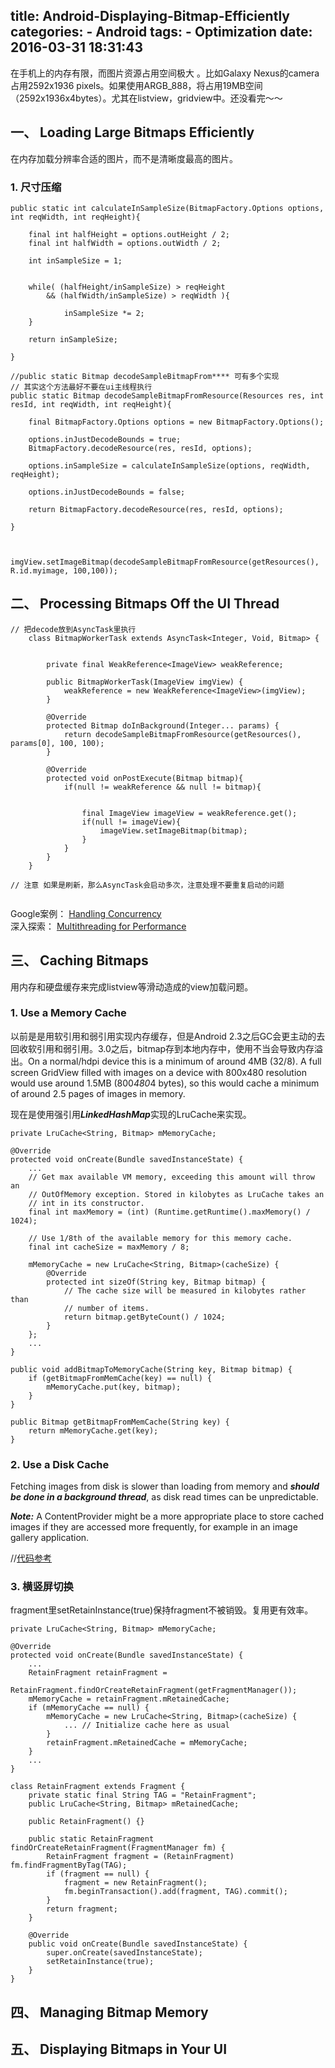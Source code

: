 title: Android-Displaying-Bitmap-Efficiently
categories:
	- Android
tags:
	- Optimization
date: 2016-03-31 18:31:43
---
在手机上的内存有限，而图片资源占用空间极大 。比如Galaxy Nexus的camera占用2592x1936 pixels。如果使用ARGB_888，将占用19MB空间（2592x1936x4bytes）。尤其在listview，gridview中。还没看完～～

## 一、 Loading Large Bitmaps Efficiently

在内存加载分辨率合适的图片，而不是清晰度最高的图片。

### 1. 尺寸压缩

```
public static int calculateInSampleSize(BitmapFactory.Options options, int reqWidth, int reqHeight){
	
	final int halfHeight = options.outHeight / 2;
	final int halfWidth = options.outWidth / 2;
	
	int inSampleSize = 1;
	
		
	while( (halfHeight/inSampleSize) > reqHeight  
		&& (halfWidth/inSampleSize) > reqWidth ){
		
			inSampleSize *= 2;
	}

	return inSampleSize;

}

//public static Bitmap decodeSampleBitmapFrom**** 可有多个实现
// 其实这个方法最好不要在ui主线程执行
public static Bitmap decodeSampleBitmapFromResource(Resources res, int resId, int reqWidth, int reqHeight){

	final BitmapFactory.Options options = new BitmapFactory.Options();
	
	options.inJustDecodeBounds = true;
	BitmapFactory.decodeResource(res, resId, options);
	
	options.inSampleSize = calculateInSampleSize(options, reqWidth, reqHeight);
	
	options.inJustDecodeBounds = false;
	
	return BitmapFactory.decodeResource(res, resId, options);

}



imgView.setImageBitmap(decodeSampleBitmapFromResource(getResources(), R.id.myimage, 100,100));

```


## 二、 Processing Bitmaps Off the UI Thread

```
// 把decode放到AsyncTask里执行
    class BitmapWorkerTask extends AsyncTask<Integer, Void, Bitmap> {


        private final WeakReference<ImageView> weakReference;

        public BitmapWorkerTask(ImageView imgView) {
            weakReference = new WeakReference<ImageView>(imgView);
        }

        @Override
        protected Bitmap doInBackground(Integer... params) {
            return decodeSampleBitmapFromResource(getResources(), params[0], 100, 100);
        }

        @Override
        protected void onPostExecute(Bitmap bitmap){
            if(null != weakReference && null != bitmap){


                final ImageView imageView = weakReference.get();
                if(null != imageView){
                    imageView.setImageBitmap(bitmap);
                }
            }
        }
    }

// 注意 如果是刷新，那么AsyncTask会启动多次，注意处理不要重复启动的问题


```
Google案例：
[Handling Concurrency](http://developer.android.com/training/displaying-bitmaps/process-bitmap.html#concurrency)    
深入探索：
[Multithreading for Performance](http://android-developers.blogspot.com/2010/07/multithreading-for-performance.html)


## 三、 Caching Bitmaps

用内存和硬盘缓存来完成listview等滑动造成的view加载问题。

### 1. Use a Memory Cache

以前是是用软引用和弱引用实现内存缓存，但是Android 2.3之后GC会更主动的去回收软引用和弱引用。3.0之后，bitmap存到本地内存中，使用不当会导致内存溢出。On a normal/hdpi device this is a minimum of around 4MB (32/8). A full screen GridView filled with images on a device with 800x480 resolution would use around 1.5MB (800*480*4 bytes), so this would cache a minimum of around 2.5 pages of images in memory.

现在是使用强引用***LinkedHashMap***实现的LruCache来实现。

```
private LruCache<String, Bitmap> mMemoryCache;

@Override
protected void onCreate(Bundle savedInstanceState) {
    ...
    // Get max available VM memory, exceeding this amount will throw an
    // OutOfMemory exception. Stored in kilobytes as LruCache takes an
    // int in its constructor.
    final int maxMemory = (int) (Runtime.getRuntime().maxMemory() / 1024);

    // Use 1/8th of the available memory for this memory cache.
    final int cacheSize = maxMemory / 8;

    mMemoryCache = new LruCache<String, Bitmap>(cacheSize) {
        @Override
        protected int sizeOf(String key, Bitmap bitmap) {
            // The cache size will be measured in kilobytes rather than
            // number of items.
            return bitmap.getByteCount() / 1024;
        }
    };
    ...
}

public void addBitmapToMemoryCache(String key, Bitmap bitmap) {
    if (getBitmapFromMemCache(key) == null) {
        mMemoryCache.put(key, bitmap);
    }
}

public Bitmap getBitmapFromMemCache(String key) {
    return mMemoryCache.get(key);
}

```

### 2. Use a Disk Cache


Fetching images from disk is slower than loading from memory and ***should be done in a background thread***, as disk read times can be unpredictable.

***Note:*** A ContentProvider might be a more appropriate place to store cached images if they are accessed more frequently, for example in an image gallery application.


//[代码参考](http://developer.android.com/training/displaying-bitmaps/cache-bitmap.html#disk-cache)


### 3. 横竖屏切换

fragment里setRetainInstance(true)保持fragment不被销毁。复用更有效率。

```
private LruCache<String, Bitmap> mMemoryCache;

@Override
protected void onCreate(Bundle savedInstanceState) {
    ...
    RetainFragment retainFragment =
            RetainFragment.findOrCreateRetainFragment(getFragmentManager());
    mMemoryCache = retainFragment.mRetainedCache;
    if (mMemoryCache == null) {
        mMemoryCache = new LruCache<String, Bitmap>(cacheSize) {
            ... // Initialize cache here as usual
        }
        retainFragment.mRetainedCache = mMemoryCache;
    }
    ...
}

class RetainFragment extends Fragment {
    private static final String TAG = "RetainFragment";
    public LruCache<String, Bitmap> mRetainedCache;

    public RetainFragment() {}

    public static RetainFragment findOrCreateRetainFragment(FragmentManager fm) {
        RetainFragment fragment = (RetainFragment) fm.findFragmentByTag(TAG);
        if (fragment == null) {
            fragment = new RetainFragment();
            fm.beginTransaction().add(fragment, TAG).commit();
        }
        return fragment;
    }

    @Override
    public void onCreate(Bundle savedInstanceState) {
        super.onCreate(savedInstanceState);
        setRetainInstance(true);
    }
}
```

## 四、 Managing Bitmap Memory




## 五、 Displaying Bitmaps in Your UI